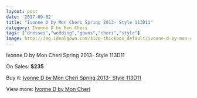 ```yaml
---
layout: post
date: '2017-09-02'
title: "Ivonne D by Mon Cheri Spring 2013- Style 113D11"
category: Ivonne D by Mon Cheri
tags: ["dresses","wedding","gowns","cheri","style"]
image: http://img.idealgown.com/3120-thickbox_default/ivonne-d-by-mon-cheri-spring-2013-style-113d11.jpg
---
```

Ivonne D by Mon Cheri Spring 2013- Style 113D11

On Sales: **$235**
<a href="https://www.idealgown.com/en/ivonne-d-by-mon-cheri/1497-ivonne-d-by-mon-cheri-spring-2013-style-113d11.html"><amp-img layout="responsive" width="600" height="600" src="//img.idealgown.com/3120-thickbox_default/ivonne-d-by-mon-cheri-spring-2013-style-113d11.jpg" alt="Ivonne D by Mon Cheri Spring 2013- Style 113D11 0" /></a>
<a href="https://www.idealgown.com/en/ivonne-d-by-mon-cheri/1497-ivonne-d-by-mon-cheri-spring-2013-style-113d11.html"><amp-img layout="responsive" width="600" height="600" src="//img.idealgown.com/3121-thickbox_default/ivonne-d-by-mon-cheri-spring-2013-style-113d11.jpg" alt="Ivonne D by Mon Cheri Spring 2013- Style 113D11 1" /></a>

Buy it: [Ivonne D by Mon Cheri Spring 2013- Style 113D11](https://www.idealgown.com/en/ivonne-d-by-mon-cheri/1497-ivonne-d-by-mon-cheri-spring-2013-style-113d11.html "Ivonne D by Mon Cheri Spring 2013- Style 113D11")

View more: [Ivonne D by Mon Cheri](https://www.idealgown.com/en/22-ivonne-d-by-mon-cheri "Ivonne D by Mon Cheri")